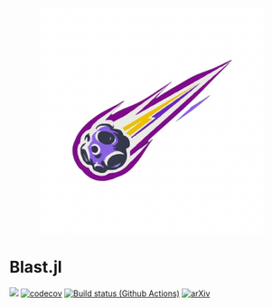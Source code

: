 <p align="center">
<img width="400px" src="https://raw.githubusercontent.com/sofiachiarenza/Blast.jl/Cls/docs/src/assets/logo.png"/>
</p>

# Blast.jl

[![](https://img.shields.io/badge/docs-dev-blue.svg)](https://sofiachiarenza.github.io/Blast.jl/dev)
[![codecov](https://codecov.io/github/sofiachiarenza/Blast.jl/graph/badge.svg?token=8QLDGERO9H)](https://codecov.io/github/sofiachiarenza/Blast.jl)
[![Build status (Github Actions)](https://github.com/sofiachiarenza/Blast.jl/workflows/CI/badge.svg)](https://github.com/sofiachiarenza/Blast.jl/actions)
[![arXiv](https://img.shields.io/badge/arXiv-2410.03632-b31b1b.svg)](https://arxiv.org/abs/2410.03632)